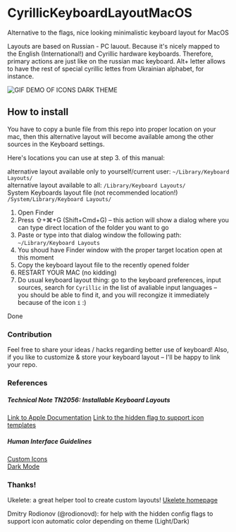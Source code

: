 # CyrillicKeyboardLayoutMacOS
Alternative to the flags, nice looking minimalistic keyboard layout for MacOS

Layouts are based on Russian - PC lauout. Because it's nicely mapped to the English (International!) and Cyrillic hardware keyboards. Therefore, primary actions are just like on the russian mac keyboard. Alt+ letter allows to have the rest of special cyrillic lettes from Ukrainian alphabet, for instance.

![GIF DEMO OF ICONS DARK THEME](https://j.gifs.com/r8NY2E.gif)


## How to install

You have to copy a bunle file from this repo into proper location on your mac, then this alternative layout will become available among the other sources in the Keyboard settings.


Here's locations you can use at step 3. of this manual:

alternative layout available only to yourself/current user: `~/Library/Keyboard Layouts/` \
alternative layout available to all: `/Library/Keyboard Layouts/` \
System Keyboards layout file (not recommended location!) `/System/Library/Keyboard Layouts/`


1. Open Finder
2. Press ⇧+⌘+G (Shift+Cmd+G) – this action will show a dialog where you can type direct location of the folder you want to go
3. Paste or type into that dialog window the following path: `~/Library/Keyboard Layouts`
4. You shoud have Finder window with the proper target location open at this moment
5. Copy the keyboard layout file to the recently opened folder
6. RESTART YOUR MAC (no kidding)
7. Do usual keyboard layout thing: go to the keyboard preferences, input sources, search for `Cyrillic` in the list of avaliable input languages – you should be able to find it, and you will recongize it immediately because of the icon `ї` :)

Done

### Contribution
Feel free to share your ideas / hacks regarding better use of keyboard! Also, if you like to customize & store your keyboard layout – I'll be happy to link your repo.

### References
##### Technical Note TN2056: Installable Keyboard Layouts
[Link to Apple Documentation](https://developer.apple.com/library/archive/technotes/tn2056/_index.html)
[Link to the hidden flag to support icon templates](https://github.com/tonsky/Universal-Layout/pull/22/files)
##### Human Interface Guidelines
[Custom Icons](https://developer.apple.com/design/human-interface-guidelines/macos/icons-and-images/custom-icons/) \
[Dark Mode](https://developer.apple.com/design/human-interface-guidelines/macos/visual-design/dark-mode/)

### Thanks!

Ukelete: a great helper tool to create custom layouts!
[Ukelete homepage](http://software.sil.org/ukelele/)

Dmitry Rodionov (@rodionovd): for help with the hidden config flags to support icon automatic color depending on theme (Light/Dark) 
